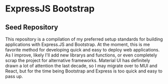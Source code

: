# ExpressJS Bootstrap
## Seed Repository

This repository is a compilation of my preferred setup standards for building applications with Express.JS and Bootstrap. At the moment, this is me favorite method for developing quick and easy to deploy web applications. As I improve, likely I'll add new librarys and functions, or even completely scrap the project for alternative frameworks. Material UI has definitely drawn a lot of attention the last decade, so I may migrate over to MUI and React, but for the time being Bootstrap and Express is too quick and easy to pass up.
